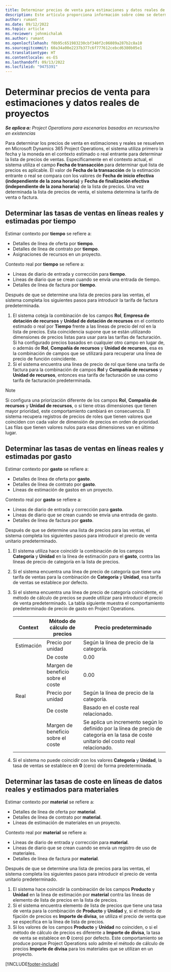 ```yaml
---
title: Determinar precios de venta para estimaciones y datos reales de proyectos
description: Este artículo proporciona información sobre cómo se determinan los precios de ventas en las estimaciones y los datos reales del proyecto.
author: rumant
ms.date: 09/12/2022
ms.topic: article
ms.reviewer: johnmichalak
ms.author: rumant
ms.openlocfilehash: f0b95c651983230cbf340f2c06089a287b2c8a10
ms.sourcegitcommit: 60a34a00e2237b377c6f777612cebcd6380b05e1
ms.translationtype: HT
ms.contentlocale: es-ES
ms.lasthandoff: 09/13/2022
ms.locfileid: "9475391"
---
```

#  <a name="determine-sales-prices-for-project-based-estimates-and-actuals"></a>Determinar precios de venta para estimaciones y datos reales de proyectos

_**Se aplica a:** Project Operations para escenarios basados en recursos/no en existencias_

Para determinar los precios de venta en estimaciones y reales se resuelven en Microsoft Dynamics 365 Project Operations, el sistema utiliza primero la fecha y la moneda en el contexto estimado o real entrante para determinar la lista de precios de ventas. Específicamente en el contexto actual, el sistema utiliza el campo **Fecha de transacción** para determinar qué lista de precios es aplicable. El valor de **Fecha de la transacción** de la estimación entrante o real se compara con los valores de **Fecha de inicio efectiva (independiente de la zona horaria)** y **Fecha de finalización efectiva (independiente de la zona horaria)** de la lista de precios. Una vez determinada la lista de precios de venta, el sistema determina la tarifa de venta o factura.

## <a name="determining-sales-rates-on-actual-and-estimate-lines-for-time"></a>Determinar las tasas de ventas en líneas reales y estimadas por tiempo

Estimar contexto por **tiempo** se refiere a:

- Detalles de línea de oferta por **tiempo**.
- Detalles de línea de contrato por **tiempo**.
- Asignaciones de recursos en un proyecto.

Contexto real por **tiempo** se refiere a:

- Líneas de diario de entrada y corrección para **tiempo**.
- Líneas de diario que se crean cuando se envía una entrada de tiempo.
- Detalles de línea de factura por **tiempo**. 

Después de que se determine una lista de precios para las ventas, el sistema completa los siguientes pasos para introducir la tarifa de factura predeterminada.

1. El sistema coteja la combinación de los campos **Rol**, **Empresa de dotación de recursos** y **Unidad de dotación de recursos** en el contexto estimado o real por **Tiempo** frente a las líneas de precio del rol en la lista de precios. Esta coincidencia supone que se están utilizando dimensiones de precios listas para usar para las tarifas de facturación. Si ha configurado precios basados en cualquier otro campo en lugar de, o además de **Rol**, **Compañía de recursos** y **Unidad de recursos**, esa es la combinación de campos que se utilizará para recuperar una línea de precio de función coincidente.
1. Si el sistema encuentra una línea de precio de rol que tiene una tarifa de factura para la combinación de campos **Rol** y **Compañía de recursos** y **Unidad de recursos**, entonces esa tarifa de facturación se usa como tarifa de facturación predeterminada.

> [!NOTE]
> Si configura una priorización diferente de los campos **Rol**, **Compañía de recursos** y **Unidad de recursos**, o si tiene otras dimensiones que tienen mayor prioridad, este comportamiento cambiará en consecuencia. El sistema recupera registros de precios de roles que tienen valores que coinciden con cada valor de dimensión de precios en orden de prioridad. Las filas que tienen valores nulos para esas dimensiones van en último lugar.

## <a name="determining-sales-rates-on-actual-and-estimate-lines-for-expense"></a>Determinar las tasas de ventas en líneas reales y estimadas por gasto

Estimar contexto por **gasto** se refiere a:

- Detalles de línea de oferta por **gasto**.
- Detalles de línea de contrato por **gasto**.
- Líneas de estimación de gastos en un proyecto.

Contexto real por **gasto** se refiere a:

- Líneas de diario de entrada y corrección para **gasto**.
- Líneas de diario que se crean cuando se envía una entrada de gasto.
- Detalles de línea de factura por **gasto**. 

Después de que se determine una lista de precios para las ventas, el sistema completa los siguientes pasos para introducir el precio de venta unitario predeterminado.

1. El sistema utiliza hace coincidir la combinación de los campos **Categoría** y **Unidad** en la línea de estimación para el **gasto**, contra las líneas de precio de categoría en la lista de precios.
1. Si el sistema encuentra una línea de precio de categoría que tiene una tarifa de ventas para la combinación de **Categoría** y **Unidad**, esa tarifa de ventas se establece por defecto.
1. Si el sistema encuentra una línea de precio de categoría coincidente, el método de cálculo de precios se puede utilizar para introducir el precio de venta predeterminado. La tabla siguiente muestra el comportamiento predeterminado de precio de gasto en Project Operations.

    | Context | Método de cálculo de precios | Precio predeterminado |
    | --- | --- | --- |
    | Estimación | Precio por unidad | Según la línea de precio de la categoría. |
    |        | De coste | 0.00 |
    |        | Margen de beneficio sobre el coste | 0.00 |
    | Real | Precio por unidad | Según la línea de precio de la categoría. |
    |        | De coste | Basado en el coste real relacionado. |
    |        | Margen de beneficio sobre el coste | Se aplica un incremento según lo definido por la línea de precio de categoría en la tasa de coste unitario del costo real relacionado. |

1. Si el sistema no puede coincidir con los valores **Categoría** y **Unidad**, la tasa de ventas se establece en **0** (cero) de forma predeterminada.

## <a name="determining-sales-rates-on-actual-and-estimate-lines-for-material"></a>Determinar las tasas de coste en líneas de datos reales y estimados para materiales

Estimar contexto por **material** se refiere a:

- Detalles de línea de oferta por **material**.
- Detalles de línea de contrato por **material**.
- Líneas de estimación de materiales en un proyecto.

Contexto real por **material** se refiere a:

- Líneas de diario de entrada y corrección para **material**.
- Líneas de diario que se crean cuando se envía un registro de uso de materiales.
- Detalles de línea de factura por **material**. 

Después de que se determine una lista de precios para las ventas, el sistema completa los siguientes pasos para introducir el precio de venta unitario predeterminado.

1. El sistema hace coincidir la combinación de los campos **Producto** y **Unidad** en la línea de estimación por **material** contra las líneas de elemento de lista de precios en la lista de precios.
1. Si el sistema encuentra elemento de lista de precios que tiene una tasa de venta para la combinación de **Producto** y **Unidad** y, si el método de fijación de precios es **Importe de divisa**, se utiliza el precio de venta que se especifica en la línea de lista de precios. 
1. Si los valores de los campos **Producto** y **Unidad** no coinciden, o si el método de cálculo de precios es diferente a **Importe de divisa**, la tasa de venta se establece en **0** (cero) por defecto. Este comportamiento se produce porque Project Operations solo admite el método de cálculo de precios **Importe de divisa** para los materiales que se utilizan en un proyecto.

[!INCLUDE[footer-include](../includes/footer-banner.md)]
